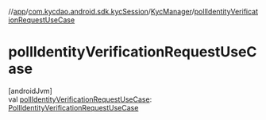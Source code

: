 //[app](../../../index.md)/[com.kycdao.android.sdk.kycSession](../index.md)/[KycManager](index.md)/[pollIdentityVerificationRequestUseCase](poll-identity-verification-request-use-case.md)

# pollIdentityVerificationRequestUseCase

[androidJvm]\
val [pollIdentityVerificationRequestUseCase](poll-identity-verification-request-use-case.md): [PollIdentityVerificationRequestUseCase](../../com.kycdao.android.sdk.usecase/-poll-identity-verification-request-use-case/index.md)
